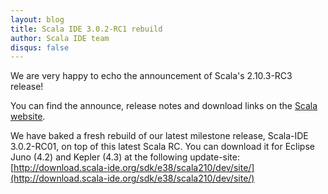 ```yaml
---
layout: blog
title: Scala IDE 3.0.2-RC1 rebuild
author: Scala IDE team
disqus: false
---
```


We are very happy to echo the announcement of Scala's 2.10.3-RC3 release!

You can find the announce, release notes and download links on the [Scala website](http://www.scala-lang.org/news/2013/09/24/release-notes-v2.10.3-RC3.html).

We have baked a fresh rebuild of our latest milestone release, Scala-IDE 3.0.2-RC01, on top of this latest Scala RC. You can download it for Eclipse Juno (4.2) and Kepler (4.3) at the following update-site:
    [http://download.scala-ide.org/sdk/e38/scala210/dev/site/](http://download.scala-ide.org/sdk/e38/scala210/dev/site/)
